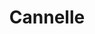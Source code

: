 ---
category: entreprise
title: Cannelle
price: 350
accroche: Redynamisez votre équipe
description: massage assis | 2h30 | 5 à 8 pers
bienfait_1: Relaxe et dynamise
bienfait_2: Libére des endorphines
bienfait_3: Améliore la concentration
popular: false
ctaText: Je contacte MCL
icon: ph:envelope-simple
---